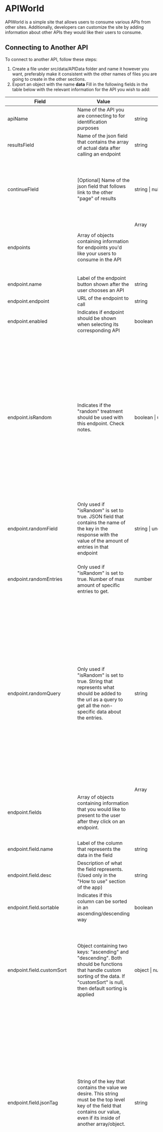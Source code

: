 # APIWorld

APIWorld is a simple site that allows users to consume various APIs from other sites. Additionally, developers can customize the site by adding information about other APIs they would like their users to consume.

## Connecting to Another API

To connect to another API, follow these steps:

1. Create a file under src/data/APIData folder and name it however you want, preferably make it consistent with the other names of files you are going to create in the other sections.
2. Export an object with the name **data** Fill in the following fields in the table below with the relevant information for the API you wish to add:

| Field                        | Value                                                                                                                                                                               | Type                  | Notes                                                                                                                                                                                                                                                                                                                                                                                                                   |
| ---------------------------- | ----------------------------------------------------------------------------------------------------------------------------------------------------------------------------------- | --------------------- | ----------------------------------------------------------------------------------------------------------------------------------------------------------------------------------------------------------------------------------------------------------------------------------------------------------------------------------------------------------------------------------------------------------------------- |
| apiName                      | Name of the API you are connecting to for identification purposes                                                                                                                   | string                | Used as label in the API Chooser section                                                                                                                                                                                                                                                                                                                                                                                |
| resultsField                 | Name of the json field that contains the array of actual data after calling an endpoint                                                                                             | string                |                                                                                                                                                                                                                                                                                                                                                                                                                         |
| continueFIeld                | [Optional] Name of the json field that follows link to the other "page" of results                                                                                                  | string \| null        | Some APIs do not return all the elements in one response, but they usually point to the next page of results in a link that is sent in a json field                                                                                                                                                                                                                                                                     |
| endpoints                    | Array of objects containing information for endpoints you'd like your users to consume in the API                                                                                   | Array<object>         | Object structure of the endpoint data is indicated starting from the next row                                                                                                                                                                                                                                                                                                                                           |
| endpoint.name                | Label of the endpoint button shown after the user chooses an API                                                                                                                    | string                |                                                                                                                                                                                                                                                                                                                                                                                                                         |
| endpoint.endpoint            | URL of the endpoint to call                                                                                                                                                         | string                |                                                                                                                                                                                                                                                                                                                                                                                                                         |
| endpoint.enabled             | Indicates if endpoint should be shown when selecting its corresponding API                                                                                                          | boolean               |                                                                                                                                                                                                                                                                                                                                                                                                                         |
| endpoint.isRandom            | Indicates if the "random" treatment should be used with this endpoint. Check notes.                                                                                                 | boolean \| undefined  | Some API's endpoints don't return the complete data of all its entries, usually when there are many entries in a category. So, if we wanted to get the complete data of all entries, we would need to call the endpoint (with an id) for every single entry. In these cases I recommend setting "isRandom" to true so it only gathers a couple from all the available entries.                                          |
| endpoint.randomField         | Only used if "isRandom" is set to true. JSON field that contains the name of the key in the response with the value of the amount of entries in that endpoint                       | string \| undefined   | The value of the number will be used as a max range when requesting random entries.                                                                                                                                                                                                                                                                                                                                     |
| endpoint.randomEntries       | Only used if "isRandom" is set to true. Number of max amount of specific entries to get.                                                                                            | number                | I seriously recommend a max of 10 random entries, to prevent potential rate limiting.                                                                                                                                                                                                                                                                                                                                   |
| endpoint.randomQuery         | Only used if "isRandom" is set to true. String that represents what should be added to the url as a query to get all the non-specific data about the entries.                       | string                | By default, many "page" endpoints will return a set amount of entries. By using this field, we can ask the endpoint to return as many entries as we want (usually the max amount set by the number in the value pointed to by the key "randomField". This field is usually named "?limit=", but depends on the API. (This will be improved in the future to require just the name of the query parameter)               |
| endpoint.fields              | Array of objects containing information that you would like to present to the user after they click on an endpoint.                                                                 | Array<object>         | Object structure of the field data is indicated starting from the next row                                                                                                                                                                                                                                                                                                                                              |
| endpoint.field.name          | Label of the column that represents the data in the field                                                                                                                           | string                |                                                                                                                                                                                                                                                                                                                                                                                                                         |
| endpoint.field.desc          | Description of what the field represents. (Used only in the "How to use" section of the app)                                                                                        | string                |                                                                                                                                                                                                                                                                                                                                                                                                                         |
| endpoint.field.sortable      | Indicates if this column can be sorted in an ascending/descending way                                                                                                               | boolean               |                                                                                                                                                                                                                                                                                                                                                                                                                         |
| endpoint.field.customSort    | Object containing two keys: "ascending" and "descending". Both should be functions that handle custom sorting of the data. If "customSort" is null, then default sorting is applied | object \| null        | Function signature for both "ascending" and "descending" is: Parameters: ElementA, ElementB. Must return a number, just like when calling sort method on arrays.                                                                                                                                                                                                                                                        |
| endpoint.field.jsonTag       | String of the key that contains the value we desire. This string must be the top level key of the field that contains our value, even if its inside of another array/object.        | string                | In some cases, our value will be directly accesible from a top level field in the result object. But in other cases it may be nested. Let's say that in our results object, we have a field named "abilities", but "abilities" is an object that contais a key named "name" that has a value of what we actually want. For "jsonTag" we should still use "abilities" as we will handle the nesting with the next field. |
| endpoint.field.containerData | Custom function that allows for retrieval of nested data from a top level field. If wanted data is directly accesible, "containerData" should not be used.                          | function \| undefined | Function signature is: Parameters: item. Must return the actual value we are looking for. The parameter "item" is actually the value that the jsonTag field is pointing at. So, continuing the example in the previous row. If we wanted to access the name field we could do it like this `(item) => item.name`                                                                                                        |
| endpoint.field.blockFilter   | Indicates if the category should be able to be filtered by inputting text in the filter section.                                                                                    | boolean \| undefined  | This is used to prevent filtering of data that is not directly accessed (like data inside an array or object). For now, follow this rule of thumb: If you had to use "containerData" to retrieve a nested value, then you should enable "blockFilter" to prevent errors. (Filtering data inside of arrays/objects will be fixed in a later update)                                                                      |

3. Navigate to the src/data/main.js file and add an entry object to the apiData object with the following keys/values.

| Field    | Value                                                                                   | Type    | Notes                                                                                                                                                                                 |
| -------- | --------------------------------------------------------------------------------------- | ------- | ------------------------------------------------------------------------------------------------------------------------------------------------------------------------------------- |
| name     | Visual label of the API you are connecting to                                           | string  | You can use spaces here                                                                                                                                                               |
| internal | Internal string that represents the name of the corresponding data files about this API | string  | If you named the files for your API data "NasaEarth.js", then this string must be "NasaEarth". I recommend to name the files WITHOUT spaces, so this field should also NOT use spaces |
| enabled  | Indicates if this API should be able to be selected from the API Chooser                | boolean | IF this is false it will disappear from the app. Useful as a kill switch.                                                                                                             |

## Social Media

Connect with me on LinkedIn and Twitter to maybe chat or suggest new ideas!

- LinkedIn: `[Link](https://www.linkedin.com/in/felipe-guajardo-39233523a/)`
- Twitter: `[Link](https://twitter.com/Pipexlul)`

Feel free to reach out if you have any questions or would like to work on something together!

### Note to Chingu reviewer

Most of the text the user sees while using the app is in spanish, because that is how it was requested by the bootcamp I am in. I will try to translate the text into english soon.

Deployed project can be viewed in the following link:

[Link](https://pipexlul.github.io/API-World/)

#### Below this point is text explaining how this app works when it was requested as an assignment in the DesafioLatam bootcamp.

# Unidad 4 - Desafio 4: Consumo APIs

Pagina para consumir multiples APIs, muy facil de extender.

---

## Proyecto desplegado

[Link](https://pipexlul.github.io/API-World/)

# Video Explicacion

[Link Video](https://www.youtube.com/watch?v=lMvQKQyquuw)

Un poco complicado de explicar todo en tan solo 5 minutos. Ya que son muchos componentes y funcionalidad, pero intente explicar y mostrar lo que requeria la prueba.

